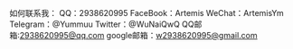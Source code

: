 如何联系我：
QQ：2938620995
FaceBook：Artemis 
WeChat：ArtemisYm 
Telegram：@Yummuu
Twitter：@WuNaiQwQ 
QQ邮箱:2938620995@qq.com
google邮箱：w2938620995@gmail.com
